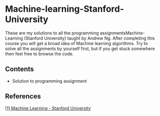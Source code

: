 # Machine-learning-Stanford-University

These are my solutions to all the programming assignmentsMachine-Learning (Stanford University) taught by Andrew Ng. After completing this course you will get a broad idea of Machine learning algorithms. Try to solve all the assignments by yourself first, but if you get stuck somewhere then feel free to browse the code.

## Contents
* Solution to programming assignment

## References
[[1] Machine Learning - Stanford University](https://www.coursera.org/learn/machine-learning)
